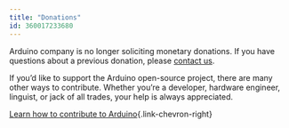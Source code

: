 ```yaml
---
title: "Donations"
id: 360017233680
---
```


Arduino company is no longer soliciting monetary donations. If you have questions about a previous donation, please [contact us](https://www.arduino.cc/en/contact-us/).

If you’d like to support the Arduino open-source project, there are many other ways to contribute. Whether you’re a developer, hardware engineer, linguist, or jack of all trades, your help is always appreciated.

[Learn how to contribute to Arduino](https://www.arduino.cc/en/contribute/){.link-chevron-right}
